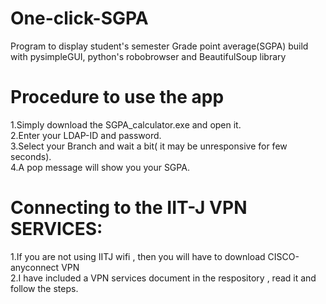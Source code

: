# One-click-SGPA
Program to display student's semester Grade point average(SGPA) build with pysimpleGUI, python's robobrowser and BeautifulSoup library

# Procedure to use the app 
1.Simply download the SGPA_calculator.exe and open it.\
2.Enter your LDAP-ID and password.\
3.Select your Branch and wait a bit( it may be unresponsive for few seconds).\
4.A pop message will show you your SGPA.

# Connecting to the IIT-J VPN SERVICES:
1.If you are not using IITJ wifi , then you will have to download CISCO-anyconnect VPN\
2.I have included a VPN services document in the respository , read it and follow the steps.
